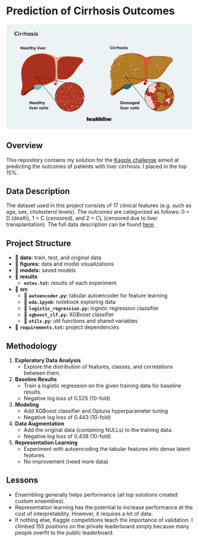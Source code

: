 # Prediction of Cirrhosis Outcomes
<img src="./figures/banner_image.webp" alt="Liver Cirrhosis" width="500">

## Overview
This repository contains my solution for the [Kaggle challenge](https://www.kaggle.com/competitions/playground-series-s3e26/overview) aimed at predicting the outcomes of patients with liver cirrhosis. I placed in the top 15%.

## Data Description
The dataset used in this project consists of 17 clinical features (e.g. such as age, sex, cholesterol levels). The outcomes are categorized as follows: 0 = D (death), 1 = C (censored), and 2 = CL (censored due to liver transplantation). The full data description can be found [here](https://www.kaggle.com/datasets/joebeachcapital/cirrhosis-patient-survival-prediction).

## Project Structure
- 📂 **data:** train, test, and original data
- 📂 **figures:** data and model visualizations
- 📂 **models:** saved models
- 📂 **results**
    - **`notes.txt`:** results of each experiment
- 📂 **src**
    - 📄 **`autoencoder.py`:** tabular autoencoder for feature learning
    - 📄 **`eda.ipynb`:** notebook exploring data
    - 📄 **`logistic_regression.py`:** logistic regression classifier
    - 📄 **`xgboost_clf.py`:** XGBoost classifier
    - 📄 **`utils.py`:** util functions and shared variables
- 📄 **`requirements.txt`:** project dependencies

## Methodology
1. **Exploratory Data Analysis**
    - Explore the distribution of features, classes, and correlations between them.
3. **Baseline Results**
    - Train a logistic regression on the given training data for baseline results.
    - Negative log loss of 0.525 (10-fold)
7. **Modeling**
    - Add XGBoost classifier and Optuna hyperparameter tuning
    - Negative log loss of 0.443 (10-fold)
5. **Data Augmentation**
    - Add the original data (containing NULLs) to the training data.
    - Negative log loss of 0.438 (10-fold)
9. **Representation Learning**
    - Experiment with autoencoding the tabular features into dense latent features.
    - No improvement (need more data)

## Lessons
- Ensembling generally helps performance (all top solutions created custom ensembles).
- Representation learning has the potential to increase performance at the cost of interpretability. However, it requires a lot of data.
- If nothing else, Kaggle competitions teach the importance of validation. I climbed 155 positions on the private leaderboard simply because many people overfit to the public leaderboard.
